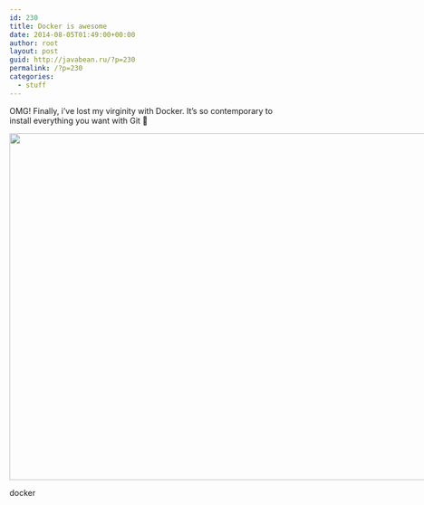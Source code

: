 ```yaml
---
id: 230
title: Docker is awesome
date: 2014-08-05T01:49:00+00:00
author: root
layout: post
guid: http://javabean.ru/?p=230
permalink: /?p=230
categories:
  - stuff
---
```

OMG! Finally, i&#8217;ve lost my virginity with Docker. It&#8217;s so contemporary to install everything you want with Git 🙂

<div style="width: 802px" class="wp-caption alignleft">
  <img src="https://blog.linode.com/wp-content/uploads/2014/01/docker.png" alt="" width="792" height="613" />
  
  <p class="wp-caption-text">
    docker
  </p>
</div>